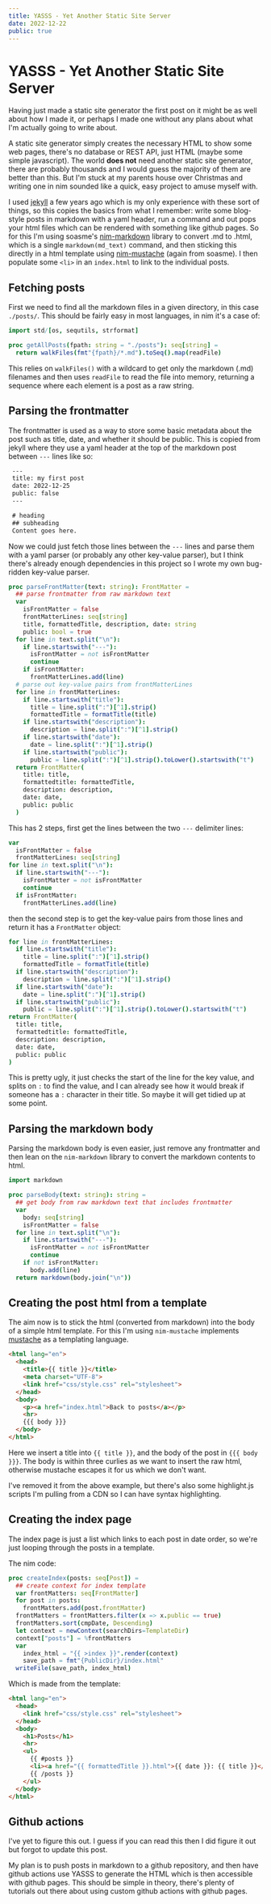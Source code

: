 ```yaml
---
title: YASSS - Yet Another Static Site Server
date: 2022-12-22
public: true
---
```


# YASSS - Yet Another Static Site Server

Having just made a static site generator the first post on it might be as
well about how I made it, or perhaps I made one without any plans about what
I'm actually going to write about.

A static site generator simply creates the necessary HTML to show some web pages,
there's no database or REST API, just HTML (maybe some simple javascript). The
world **does not** need another static site generator, there are probably thousands
and I would guess the majority of them are better than this. But I'm stuck at
my parents house over Christmas and writing one in nim sounded like a quick,
easy project to amuse myself with.

I used [jekyll](https://jekyllrb.com) a few years ago which is my only experience
with these sort of things, so this copies the basics from what I remember:
write some blog-style posts in markdown with a yaml header, run a command and
out pops your html files which can be rendered with something like github pages.
So for this I'm using soasme's
[nim-markdown](https://www.github.com/soasme/nim-markdown) library to convert
.md to .html, which is a single `markdown(md_text)` command, and then sticking
this directly in a html template using
[nim-mustache](https://www.github.com/soasme/nim-mustache) (again from soasme).
I then populate some `<li>` in an `index.html` to link to the individual posts.


## Fetching posts
First we need to find all the markdown files in a given directory, in this case `./posts/`.
This should be fairly easy in most languages, in nim it's a case of:

```nim
import std/[os, sequtils, strformat]

proc getAllPosts(fpath: string = "./posts"): seq[string] =
  return walkFiles(fmt"{fpath}/*.md").toSeq().map(readFile)
```

This relies on `walkFiles()` with a wildcard to get only the markdown (.md) filenames
and then uses `readFile` to read the file into memory, returning a sequence where each
element is a post as a raw string.

## Parsing the frontmatter

The frontmatter is used as a way to store some basic metadata about the post such as
title, date, and whether it should be public. This is copied from jekyll where
they use a yaml header at the top of the markdown post between `---` lines like so:

```md
 ---
 title: my first post
 date: 2022-12-25
 public: false
 ---

 # heading
 ## subheading
 Content goes here.
```

Now we could just fetch those lines between the `---` lines and parse them with
a yaml parser (or probably any other key-value parser), but I think there's already
enough dependencies in this project so I wrote my own bug-ridden key-value parser.

```nim
proc parseFrontMatter(text: string): FrontMatter =
  ## parse frontmatter from raw markdown text
  var
    isFrontMatter = false
    frontMatterLines: seq[string]
    title, formattedTitle, description, date: string
    public: bool = true
  for line in text.split("\n"):
    if line.startswith("---"):
      isFrontMatter = not isFrontMatter
      continue
    if isFrontMatter:
      frontMatterLines.add(line)
  # parse out key-value pairs from frontMatterLines
  for line in frontMatterLines:
    if line.startswith("title"):
      title = line.split(":")[^1].strip()
      formattedTitle = formatTitle(title)
    if line.startswith("description"):
      description = line.split(":")[^1].strip()
    if line.startswith("date"):
      date = line.split(":")[^1].strip()
    if line.startswith("public"):
      public = line.split(":")[^1].strip().toLower().startswith("t")
  return FrontMatter(
    title: title,
    formattedtitle: formattedTitle,
    description: description,
    date: date,
    public: public
  )
```

This has 2 steps, first get the lines between the two `---` delimiter lines:
```nim
var
  isFrontMatter = false
  frontMatterLines: seq[string]
for line in text.split("\n"):
  if line.startswith("---"):
    isFrontMatter = not isFrontMatter
    continue
  if isFrontMatter:
    frontMatterLines.add(line)
```

then the second step is to get the key-value pairs from those lines and
return it has a `FrontMatter` object:

```nim
for line in frontMatterLines:
  if line.startswith("title"):
    title = line.split(":")[^1].strip()
    formattedTitle = formatTitle(title)
  if line.startswith("description"):
    description = line.split(":")[^1].strip()
  if line.startswith("date"):
    date = line.split(":")[^1].strip()
  if line.startswith("public"):
    public = line.split(":")[^1].strip().toLower().startswith("t")
return FrontMatter(
  title: title,
  formattedtitle: formattedTitle,
  description: description,
  date: date,
  public: public
)
```

This is pretty ugly, it just checks the start of the line for the key value, and splits on `:`
to find the value, and I can already see how it would break if someone has a `:`
character in their title. So maybe it will get tidied up at some point.


## Parsing the markdown body
Parsing the markdown body is even easier, just remove any frontmatter and
then lean on the `nim-markdown` library to convert the markdown contents to html.

```nim
import markdown

proc parseBody(text: string): string =
  ## get body from raw markdown text that includes frontmatter
  var
    body: seq[string]
    isFrontMatter = false
  for line in text.split("\n"):
    if line.startswith("---"):
      isFrontMatter = not isFrontMatter
      continue
    if not isFrontMatter:
      body.add(line)
  return markdown(body.join("\n"))
```

## Creating the post html from a template
The aim now is to stick the html (converted from markdown) into the body
of a simple html template. For this I'm using `nim-mustache` implements
[mustache](https://en.wikipedia.org/wiki/Mustache_\(template_system\))
as a templating language.

```html
<html lang="en">
  <head>
    <title>{{ title }}</title>
    <meta charset="UTF-8">
    <link href="css/style.css" rel="stylesheet">
  </head>
  <body>
    <p><a href="index.html">Back to posts</a></p>
    <hr>
    {{{ body }}}
  </body>
</html>
```

Here we insert a title into `{{ title }}`, and the body of the post in `{{{ body }}}`.
The body is within three curlies as we want to insert the raw html, otherwise
mustache escapes it for us which we don't want.

I've removed it from the above example, but there's also some highlight.js scripts
I'm pulling from a CDN so I can have syntax highlighting.

## Creating the index page
The index page is just a list which links to each post in date order, so we're
just looping through the posts in a template.

The nim code:
```nim
proc createIndex(posts: seq[Post]) =
  ## create context for index template
  var frontMatters: seq[FrontMatter]
  for post in posts:
    frontMatters.add(post.frontMatter)
  frontMatters = frontMatters.filter(x => x.public == true)
  frontMatters.sort(cmpDate, Descending)
  let context = newContext(searchDirs=TemplateDir)
  context["posts"] = %frontMatters
  var
    index_html = "{{ >index }}".render(context)
    save_path = fmt"{PublicDir}/index.html"
  writeFile(save_path, index_html)
```

Which is made from the template:
```html
<html lang="en">
  <head>
    <link href="css/style.css" rel="stylesheet">
  </head>
  <body>
    <h1>Posts</h1>
    <hr>
    <ul>
      {{ #posts }}
      <li><a href="{{ formattedTitle }}.html">{{ date }}: {{ title }}</a></li>
      {{ /posts }}
    </ul>
  </body>
</html>
```


## Github actions
I've yet to figure this out. I guess if you can read this then I did figure it out
but forgot to update this post.

My plan is to push posts in markdown to a github repository, and then have
github actions use YASSS to generate the HTML which is then accessible with
github pages. This should be simple in theory, there's plenty of tutorials
out there about using custom github actions with github pages.
